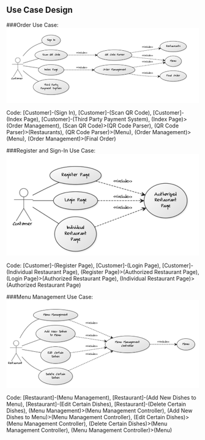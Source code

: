 ## Use Case Design
###Order Use Case:
![](order_use_case.png)

Code: [Customer]-(Sign In), [Customer]-(Scan QR Code), [Customer]-(Index Page), [Customer]-(Third Party Payment System), (Index Page)>(Order Management), (Scan QR Code)>(QR Code Parser), (QR Code Parser)>(Restaurants), (QR Code Parser)>(Menu), (Order Management)>(Menu), (Order Management)>(Final Order)

###Register and Sign-In Use Case:
![](register_and_sign_in_use_case.png)

Code: [Customer]-(Register Page), [Customer]-(Login Page), [Customer]-(Individual Restaurant Page), (Register Page)>(Authorized Restaurant Page), (Login Page)>(Authorized Restaurant Page), (Individual Restaurant Page)>(Authorized Restaurant Page)

###Menu Management Use Case:
![](menu_management_use_case.png)

Code: [Restaurant]-(Menu Management), [Restaurant]-(Add New Dishes to Menu), [Restaurant]-(Edit Certain Dishes), [Restaurant]-(Delete Certain Dishes), (Menu Management)>(Menu Management Controller), (Add New Dishes to Menu)>(Menu Management Controller), (Edit Certain Dishes)>(Menu Management Controller), (Delete Certain Dishes)>(Menu Management Controller), (Menu Management Controller)>(Menu)
